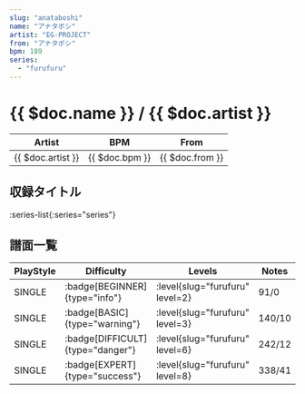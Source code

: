 ```yaml
---
slug: "anataboshi"
name: "アナタボシ"
artist: "EG-PROJECT"
from: "アナタボシ"
bpm: 189
series:
  - "furufuru"
---
```


# {{ $doc.name }} / {{ $doc.artist }}

|Artist|BPM|From|
|------|---|----|
|{{ $doc.artist }}|{{ $doc.bpm }}|{{ $doc.from }}|

## 収録タイトル

:series-list{:series="series"}

## 譜面一覧

|PlayStyle|Difficulty|Levels|Notes|Movie|
|---------|----------|------|-----|-----|
|SINGLE| :badge[BEGINNER]{type="info"}|<div class="field is-grouped is-grouped-multiline"> :level{slug="furufuru" level=2}</div>|91/0||
|SINGLE| :badge[BASIC]{type="warning"}|<div class="field is-grouped is-grouped-multiline"> :level{slug="furufuru" level=3}</div>|140/10||
|SINGLE| :badge[DIFFICULT]{type="danger"}|<div class="field is-grouped is-grouped-multiline"> :level{slug="furufuru" level=6}</div>|242/12||
|SINGLE| :badge[EXPERT]{type="success"}|<div class="field is-grouped is-grouped-multiline"> :level{slug="furufuru" level=8}</div>|338/41||

